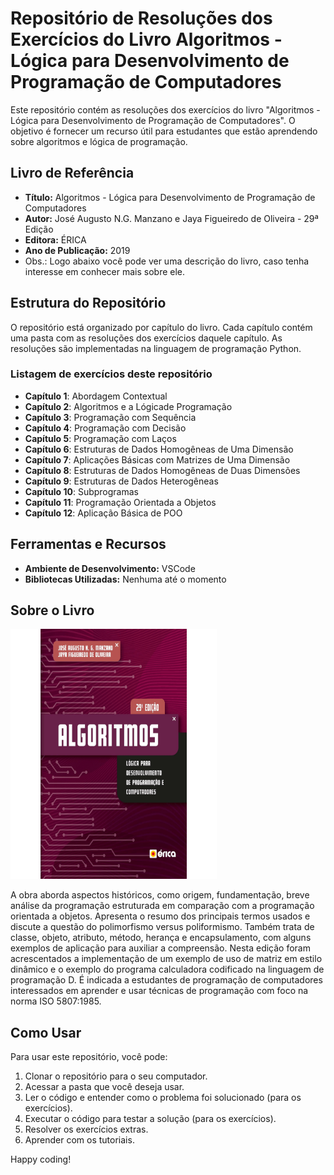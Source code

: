 # Repositório de Resoluções dos Exercícios do Livro Algoritmos - Lógica para Desenvolvimento de Programação de Computadores
Este repositório contém as resoluções dos exercícios do livro "Algoritmos - Lógica para Desenvolvimento de Programação de Computadores". O objetivo é fornecer um recurso útil para estudantes que estão aprendendo sobre algoritmos e lógica de programação.

## Livro de Referência
- **Título:** Algoritmos - Lógica para Desenvolvimento de Programação de Computadores
- **Autor:** José Augusto N.G. Manzano e Jaya Figueiredo de Oliveira - 29ª Edição
- **Editora:** ÉRICA
- **Ano de Publicação:** 2019
- Obs.: Logo abaixo você pode ver uma descrição do livro, caso tenha interesse em conhecer mais sobre ele.

## Estrutura do Repositório
O repositório está organizado por capítulo do livro. Cada capítulo contém uma pasta com as resoluções dos exercícios daquele capítulo. As resoluções são implementadas na linguagem de programação Python.

### Listagem de exercícios deste repositório
- **Capítulo 1**: Abordagem Contextual
- **Capítulo 2**: Algoritmos e a Lógicade Programação
- **Capítulo 3**: Programação com Sequência
- **Capítulo 4**: Programação com Decisão
- **Capítulo 5**: Programação com Laços
- **Capítulo 6**: Estruturas de Dados Homogêneas de Uma Dimensão
- **Capítulo 7**: Aplicações Básicas com Matrizes de Uma Dimensão
- **Capítulo 8**: Estruturas de Dados Homogêneas de Duas Dimensões
- **Capítulo 9**: Estruturas de Dados Heterogêneas
- **Capítulo 10**: Subprogramas
- **Capítulo 11**: Programação Orientada a Objetos
- **Capítulo 12**: Aplicação Básica de POO

## Ferramentas e Recursos
- **Ambiente de Desenvolvimento:** VSCode
- **Bibliotecas Utilizadas:** Nenhuma até o momento

## Sobre o Livro
<img src="CapaLivro.jpg" width="330" height="400">

A obra aborda aspectos históricos, como origem, fundamentação, breve análise da programação estruturada em comparação com a programação orientada a objetos. Apresenta o resumo dos principais termos usados e discute a questão do polimorfismo versus poliformismo. Também trata de classe, objeto, atributo, método, herança e encapsulamento, com alguns exemplos de aplicação para auxiliar a compreensão.
Nesta edição foram acrescentados a implementação de um exemplo de uso de matriz em estilo dinâmico e o exemplo do programa calculadora codificado na linguagem de programação D.
É indicada a estudantes de programação de computadores interessados em aprender e usar técnicas de programação com foco na norma ISO 5807:1985.


## Como Usar
Para usar este repositório, você pode:
1. Clonar o repositório para o seu computador.
2. Acessar a pasta que você deseja usar.
3. Ler o código e entender como o problema foi solucionado (para os exercícios).
4. Executar o código para testar a solução (para os exercícios).
5. Resolver os exercícios extras.
6. Aprender com os tutoriais.

Happy coding!
